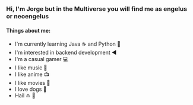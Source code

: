 ### Hi, I'm Jorge but in the Multiverse you will find me as engelus or neoengelus

<!--
**neoengelus/neoengelus** is a ✨ _special_ ✨ repository because its `README.md` (this file) appears on your GitHub profile.

Here are some ideas to get you started:

- 🔭 I’m currently working on ...
- 🌱 I’m currently learning ...
- 👯 I’m looking to collaborate on ...
- 🤔 I’m looking for help with ...
- 💬 Ask me about ...
- 📫 How to reach me: ...
- 😄 Pronouns: ...
- ⚡ Fun fact: ...
-->
#### Things about me:
- I'm currently learning Java :coffee: and Python :snake: 
- I'm interested in backend development :arrow_backward:
- I'm a casual gamer :computer:
- I like music :musical_note: 
- I like anime :tv:
- I like movies :cinema:
- I love dogs :dog:
- Hail :libra: :rat:
